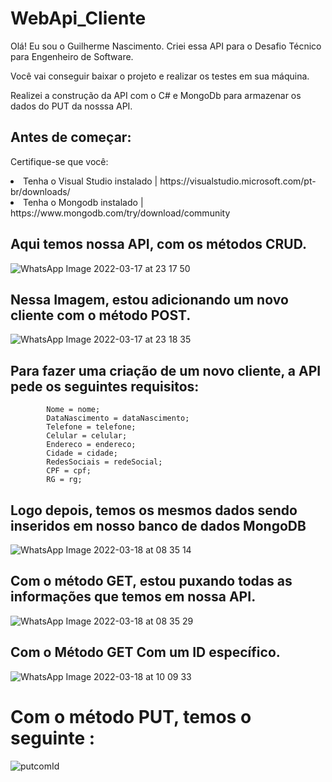 # WebApi_Cliente



Olá! Eu sou o Guilherme Nascimento. Criei essa API para o Desafio Técnico para Engenheiro de Software. 

Você vai conseguir baixar o projeto e realizar os testes em sua máquina.

Realizei a construção da API com o C# e MongoDb para armazenar os dados do PUT da nosssa API.

## Antes de começar:

Certifique-se que você:

<li>Tenha o Visual Studio instalado | https://visualstudio.microsoft.com/pt-br/downloads/ </li>
<li>Tenha o Mongodb instalado | https://www.mongodb.com/try/download/community</li>


## Aqui temos nossa API, com os métodos CRUD. 
![WhatsApp Image 2022-03-17 at 23 17 50](https://user-images.githubusercontent.com/39226507/158925782-16e355f8-6351-42eb-bc71-ca7b7e5f7cc5.jpeg)

## Nessa Imagem, estou adicionando um novo cliente com o método POST.
![WhatsApp Image 2022-03-17 at 23 18 35](https://user-images.githubusercontent.com/39226507/158998150-f3bd60fd-7d74-4a85-9381-7f7db2956cf4.jpeg)

## Para fazer uma criação de um novo cliente, a API pede os seguintes requisitos:

            Nome = nome; 
            DataNascimento = dataNascimento;
            Telefone = telefone;
            Celular = celular;            
            Endereco = endereco;
            Cidade = cidade;
            RedesSociais = redeSocial;
            CPF = cpf;
            RG = rg;
 

## Logo depois, temos os mesmos dados sendo inseridos em nosso banco de dados MongoDB
![WhatsApp Image 2022-03-18 at 08 35 14](https://user-images.githubusercontent.com/39226507/158998184-66deb8bd-ab8e-476e-b597-0416295e9c0c.jpeg)

## Com o método GET, estou puxando todas as informações que temos em nossa API.
![WhatsApp Image 2022-03-18 at 08 35 29](https://user-images.githubusercontent.com/39226507/158998307-bdae96ae-e9ff-47c6-92d6-d6fb66aa3238.jpeg)

## Com o Método GET Com um ID específico.
![WhatsApp Image 2022-03-18 at 10 09 33](https://user-images.githubusercontent.com/39226507/159008799-997f717f-d45b-43fc-82cc-cb37bb122f17.jpeg)

# Com o método PUT, temos o seguinte :
![putcomId](https://user-images.githubusercontent.com/39226507/159009274-ec63e524-57ba-4dea-b298-753f8ccf14c0.PNG)






